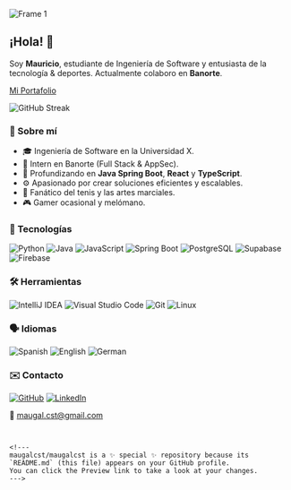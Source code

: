 ![Frame 1](https://github.com/maugalcst/maugalcst/assets/129212900/1a04297d-d69a-43d4-8f40-41192da7bd10)
## ¡Hola! 👋

Soy **Mauricio**, estudiante de Ingeniería de Software y entusiasta de la tecnología & deportes. Actualmente colaboro en **Banorte**.

[Mi Portafolio](https://im-maugallegos.netlify.app/)

<!-- Widgets -->
![GitHub Streak](https://github-readme-streak-stats.herokuapp.com/?user=maugalcst&theme=dark&hide_border=true)

### 📝 Sobre mí

- 🎓 Ingeniería de Software en la Universidad X.
- 💼 Intern en Banorte (Full Stack & AppSec).
- 🌱 Profundizando en **Java Spring Boot**, **React** y **TypeScript**.
- ⚙️ Apasionado por crear soluciones eficientes y escalables.
- 🎾 Fanático del tenis y las artes marciales.
- 🎮 Gamer ocasional y melómano.

### 🚀 Tecnologías

![Python](https://img.shields.io/badge/Python-3776AB?style=for-the-badge&logo=python&logoColor=white)
![Java](https://img.shields.io/badge/Java-007396?style=for-the-badge&logo=java&logoColor=white)
![JavaScript](https://img.shields.io/badge/JavaScript-F7DF1E?style=for-the-badge&logo=javascript&logoColor=black)
![Spring Boot](https://img.shields.io/badge/Spring_Boot-6DB33F?style=for-the-badge&logo=springboot&logoColor=white)
![PostgreSQL](https://img.shields.io/badge/PostgreSQL-316192?style=for-the-badge&logo=postgresql&logoColor=white)
![Supabase](https://img.shields.io/badge/Supabase-3ECF8E?style=for-the-badge&logo=supabase&logoColor=white)
![Firebase](https://img.shields.io/badge/Firebase-FFA611?style=for-the-badge&logo=firebase&logoColor=white)

### 🛠 Herramientas

![IntelliJ IDEA](https://img.shields.io/badge/IntelliJ_IDEA-000000?style=for-the-badge&logo=intellij-idea&logoColor=white)
![Visual Studio Code](https://img.shields.io/badge/VS%20Code-007ACC?style=for-the-badge&logo=visual-studio-code&logoColor=white)
![Git](https://img.shields.io/badge/Git-F05032?style=for-the-badge&logo=git&logoColor=white)
![Linux](https://img.shields.io/badge/Linux-FCC624?style=for-the-badge&logo=linux&logoColor=black)

### 🗣️ Idiomas

![Spanish](https://img.shields.io/badge/Español-Nativo-FF0000?style=flat&logo=google-translate&logoColor=white)
![English](https://img.shields.io/badge/English-Fluido-1E90FF?style=flat&logo=google-translate&logoColor=white)
![German](https://img.shields.io/badge/German-Básico-FFD700?style=flat&logo=google-translate&logoColor=black)

### ✉️ Contacto

[![GitHub](https://img.shields.io/badge/GitHub-maugalcst-181717?style=for-the-badge&logo=github&logoColor=white)](https://github.com/maugalcst)
[![LinkedIn](https://img.shields.io/badge/LinkedIn-Mauricio-0A66C2?style=for-the-badge&logo=linkedin&logoColor=white)](https://www.linkedin.com/in/mauricio-gallegos-castillo-4b9503288/)

📧 maugal.cst@gmail.com
```


<!---
maugalcst/maugalcst is a ✨ special ✨ repository because its `README.md` (this file) appears on your GitHub profile.
You can click the Preview link to take a look at your changes.
--->
